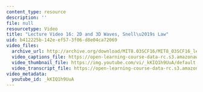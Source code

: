 ```yaml
---
content_type: resource
description: ''
file: null
resourcetype: Video
title: "Lecture Video 16: 2D and 3D Waves, Snell\u2019s Law"
uid: b412225b-142e-ef57-3f06-d8e04ca72069
video_files:
  archive_url: http://archive.org/download/MIT8.03SCF16/MIT8_03SCF16_lec16_300k.mp4
  video_captions_file: https://open-learning-course-data-rc.s3.amazonaws.com/8-03sc-physics-iii-vibrations-and-waves-fall-2016/841f78db74ef507688a0fa06f6773db6_kKIQ1h9UuA.vtt
  video_thumbnail_file: https://img.youtube.com/vi/_kKIQ1h9UuA/default.jpg
  video_transcript_file: https://open-learning-course-data-rc.s3.amazonaws.com/8-03sc-physics-iii-vibrations-and-waves-fall-2016/89a1c10c637a00326de4f9615fff8095_kKIQ1h9UuA.pdf
video_metadata:
  youtube_id: _kKIQ1h9UuA
---
```

